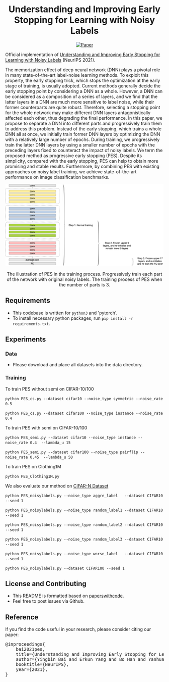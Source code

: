<div align="center">   
  
# Understanding and Improving Early Stopping for Learning with Noisy Labels
[![Paper](https://img.shields.io/badge/paper-Arxiv2106.15853-green)](https://arxiv.org/abs/2106.15853)

</div>

Official implementation of [Understanding and Improving Early Stopping for Learning with Noisy Labels](https://arxiv.org/abs/2106.15853) (NeurIPS 2021).

The memorization effect of deep neural network (DNN) plays a pivotal role in many state-of-the-art label-noise learning methods. To exploit this property, the early stopping trick, which stops the optimization at the early stage of training, is usually adopted. Current methods generally decide the early stopping point by considering a DNN as a whole. However, a DNN can be considered as a composition of a series of layers, and we find that the latter layers in a DNN are much more sensitive to label noise, while their former counterparts are quite robust. Therefore, selecting a stopping point for the whole network may make different DNN layers antagonistically affected each other, thus degrading the final performance. In this paper, we propose to separate a DNN into different parts and progressively train them to address this problem. Instead of the early stopping, which trains a whole DNN all at once, we initially train former DNN layers by optimizing the DNN with a relatively large number of epochs. During training, we progressively train the latter DNN layers by using a smaller number of epochs with the preceding layers fixed to counteract the impact of noisy labels. We term the proposed method as progressive early stopping (PES). Despite its simplicity, compared with the early stopping, PES can help to obtain more promising and stable results. Furthermore, by combining PES with existing approaches on noisy label training, we achieve state-of-the-art performance on image classification benchmarks.


<p float="left" align="center">
<img src="steps.png" width="650" /> 
<figcaption align="center">
The illustration of PES in the training process. Progressively train each part of the network with original noisy labels. The training process of PES when the number of parts is 3.
</figcaption>
</p>



## Requirements
- This codebase is written for `python3` and 'pytorch'.
- To install necessary python packages, run `pip install -r requirements.txt`.


## Experiments
### Data
- Please download and place all datasets into the data directory. 


### Training

To train PES without semi on CIFAR-10/100

```
python PES_cs.py --dataset cifar10 --noise_type symmetric --noise_rate 0.5
```

```
python PES_cs.py --dataset cifar100 --noise_type instance --noise_rate 0.4
```

To train PES with semi on CIFAR-10/100

```
python PES_semi.py --dataset cifar10 --noise_type instance --noise_rate 0.4  --lambda_u 15
```

```
python PES_semi.py --dataset cifar100 --noise_type pairflip --noise_rate 0.45  --lambda_u 50
```

To train PES on Clothing1M

```train Clothing1M
python PES_Clothing1M.py
```

We also evaluate our method on [CIFAR-N Dataset](http://www.noisylabels.com/)

```
python PES_noisylabels.py --noise_type aggre_label   --dataset CIFAR10 --seed 1
```

```
python PES_noisylabels.py --noise_type random_label1 --dataset CIFAR10 --seed 1
```

```
python PES_noisylabels.py --noise_type random_label2 --dataset CIFAR10 --seed 1
```

```
python PES_noisylabels.py --noise_type random_label3 --dataset CIFAR10 --seed 1
```

```
python PES_noisylabels.py --noise_type worse_label   --dataset CIFAR10 --seed 1
```

```
python PES_noisylabels.py --dataset CIFAR100 --seed 1
```

## License and Contributing
- This README is formatted based on [paperswithcode](https://github.com/paperswithcode/releasing-research-code).
- Feel free to post issues via Github. 



## Reference
If you find the code useful in your research, please consider citing our paper:

<pre>
@inproceedings{
    bai2021pes,
    title={Understanding and Improving Early Stopping for Learning with Noisy Labels},
    author={Yingbin Bai and Erkun Yang and Bo Han and Yanhua Yang and Jiatong Li and Yinian Mao and Gang Niu and Tongliang Liu},
    booktitle={NeurIPS},
    year={2021},
}
</pre>

